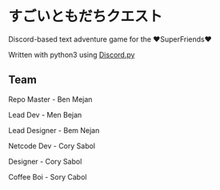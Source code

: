 # すごいともだちクエスト
Discord-based text adventure game for the ♥SuperFriends♥

Written with python3 using [Discord.py](https://github.com/Rapptz/discord.py)

## Team
Repo Master   - Ben Mejan

Lead Dev      - Men Bejan

Lead Designer - Bem Nejan

Netcode Dev   - Cory Sabol

Designer      - Cory Sabol

Coffee Boi    - Sory Cabol
